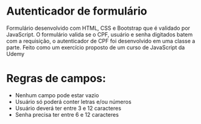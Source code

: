 # Autenticador de formulário
Formulário desenvolvido com HTML, CSS e Bootstrap que é validado por JavaScript. O formulário valida se o CPF, usuário e senha digitados batem com a requisição, o autenticador de CPF foi desenvolvido em uma classe a parte. Feito como um exercício proposto de um curso de JavaScript da Udemy

<h1>Regras de campos:</h1>
 <ul>
      <li>Nenhum campo pode estar vazio</li>
      <li>Usuário só poderá conter letras e/ou números</li>
      <li>Usuário deverá ter entre 3 e 12 caracteres</li>
      <li>Senha precisa ter entre 6 e 12 caracteres</li>
 </ul>
